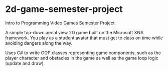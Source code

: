 # 2d-game-semester-project

Intro to Programming Video Games Semester Project

A simple top-down aerial view 2D game built on the Microsoft XNA framework. You play as a student avatar that must get to class on time while avoiding dangers along the way.

Uses C# to write OOP classes representing game components, such as the player character and obstacles in the game as well as the game loop logic (update and draw). 
